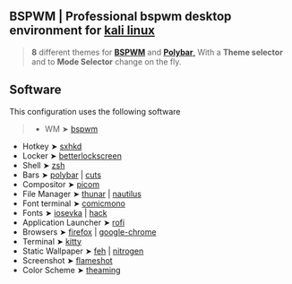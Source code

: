 ## BSPWM | Professional bspwm desktop environment for [kali linux](https://www.kali.org/)

> **8** different themes for [**BSPWM**](https://github.com/baskerville/bspwm.git) and [**Polybar**,](https://github.com/polybar/polybar.git) With a **Theme selector** and to **Mode Selector** change on the fly.

## Software

This configuration uses the following software

> - WM ➤ [bspwm](https://github.com/baskerville/bspwm.git)
- Hotkey ➤ [sxhkd](https://github.com/baskerville/sxhkd)
- Locker ➤ [betterlockscreen](https://github.com/betterlockscreen/betterlockscreen)
- Shell ➤ [zsh](https://www.zsh.org/)
- Bars ➤ [polybar](https://github.com/polybar/polybar) | [cuts](https://github.com/adi1090x/polybar-themes#cuts) 
- Compositor ➤ [picom](https://github.com/yshui/picom)
- File Manager ➤ [thunar](https://docs.xfce.org/xfce/thunar/start) | [nautilus](https://wiki.gnome.org/action/show/Apps/Files?action=show&redirect=Apps%2FNautilus)
- Font terminal ➤ [comicmono](https://dtinth.github.io/comic-mono-font/)
- Fonts ➤ [iosevka](https://github.com/ryanoasis/nerd-fonts/tree/master/patched-fonts/Iosevka) | [hack](https://github.com/ryanoasis/nerd-fonts/tree/master/patched-fonts/Hack)
- Application Launcher ➤ [rofi](https://github.com/davatorium/rofi)
- Browsers ➤ [firefox](https://www.mozilla.org/en-US/firefox/new/) | [google-chrome](https://www.google.com/intl/es-419/chrome/)
- Terminal ➤ [kitty](https://sw.kovidgoyal.net/kitty/)
- Static Wallpaper ➤ [feh](https://github.com/derf/feh) | [nitrogen](https://wiki.archlinux.org/title/nitrogen)
- Screenshot ➤ [flameshot](https://flameshot.org/)
- Color Scheme ➤ [theaming](https://github.com/AlvinPix/bspwm/tree/main/.scripts)
